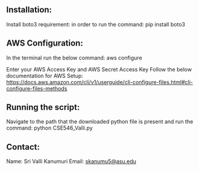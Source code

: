 Installation:
---------------------------------------------
Install boto3 requirement: in order to run the command:
pip install boto3


AWS Configuration:
---------------------------------------------
In the terminal run the below command:
aws configure

Enter your AWS Access Key and AWS Secret Access Key
Follow the below documentation for AWS Setup:
https://docs.aws.amazon.com/cli/v1/userguide/cli-configure-files.html#cli-configure-files-methods


Running the script:
----------------------------------------------
Navigate to the path that the downloaded python file is present and run the command:
python CSE546_Valli.py


Contact:
----------------------------------------------
Name: Sri Valli Kanumuri
Email: skanumu5@asu.edu

